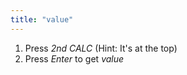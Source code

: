 ```yaml
---
title: "value"
---
```


1. Press *2nd CALC* (Hint: It's at the top)
2. Press *Enter* to get *value*
